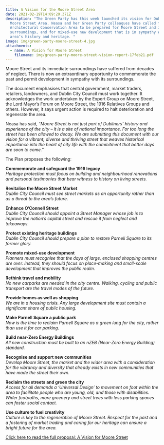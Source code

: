 ```yaml
---
title: A Vision for the Moore Street Area
date: 2021-02-19T14:09:20.371Z
description: "The Green Party has this week launched its vision for Dublin’s
  Moore Street Area. Neasa and her Green Party colleagues have called for an
  Architectural Conservation Area to be prepared for Moore Street and its
  surroundings, and for mixed-use new development that is in sympathy with the
  area’s history and heritage. "
image: img/green-party-moore-street-4.jpg
attachments:
  - name: A Vision for Moore Street
    filename: img/green-party-moore-street-vision-report-17feb21.pdf
---
```

Moore Street and its immediate surroundings have suffered from decades of neglect. There is now an extraordinary opportunity to commemorate the past and permit development in sympathy with its surroundings.

The document emphasises that central government, market traders, retailers, landowners, and Dublin City Council must work together. It acknowledges the work undertaken by the Expert Group on Moore Street, the Lord Mayor’s Forum on Moore Street, the 1916 Relatives Groups and others. However, it says urgent action is required to halt deterioration and regenerate the area.

[](https://www.greenparty.ie/people/neasa-hourigan/)Neasa has said, “*Moore Street is not just part of Dubliners’ history and experience of the city – it is a site of national importance. For too long the street has been allowed to decay. We are submitting this document with our vision for a vibrant, diverse and thriving street that weaves historical importance into the heart of city life with the commitment that better days are soon to come.*”

<!--StartFragment-->

The Plan proposes the following:

**Commemorate and safeguard the 1916 legacy**\
*Heritage protection must focus on building and neighbourhood renovations and personal testimonies that bear witness to history on living streets.*

**Revitalise the Moore Street Market**\
*Dublin City Council must see street markets as an opportunity rather than as a threat to the area’s future.*

**Enhance O’Connell Street**\
*Dublin City Council should appoint a Street Manager whose job is to improve the nation’s capital street and rescue it from neglect and takeaways.*

**Protect existing heritage buildings**\
*Dublin City Council should prepare a plan to restore Parnell Square to its former glory.*

**Promote mixed-use development**\
*Planners must recognise that the days of large, enclosed shopping centres are over. Instead, they should focus on place-making and small-scale development that improves the public realm.*

**Rethink travel and mobility**\
*No new carparks are needed in the city centre. Walking, cycling and public transport are the travel modes of the future.*

**Provide homes as well as shopping**\
*We are in a housing crisis. Any large development site must contain a significant share of public housing.*

**Make Parnell Square a public park**\
*Now is the time to reclaim Parnell Square as a green lung for the city, rather than use it for car parking.*

**Build near-Zero Energy Buildings**\
*All new construction must be built to an nZEB (Near-Zero Energy Building) standard.*

**Recognise and support new communities**\
*Develop Moore Street, the market and the wider area with a consideration for the vibrancy and diversity that already exists in new communities that have made the street their own.*

**Reclaim the streets and green the city**\
*Access for all demands a ‘Universal Design’ to movement on foot within the area to facilitate people who are young, old, and those with disabilities. Wider footpaths, more greenery and street trees with less parking spaces can foster social contact.*

**Use culture to fuel creativity**\
*Culture is key to the regeneration of Moore Street. Respect for the past and a fostering of market trading and caring for our heritage can ensure a bright future for the area.*

[](https://www.greenparty.ie/wp-content/uploads/2021/02/A-Vision-for-Moore-Street.pdf)[Click here to read the full proposal: A Vision for Moore Street](https://neasahourigan.com/green-party-moore-street-vision-report-17feb21.pdf)